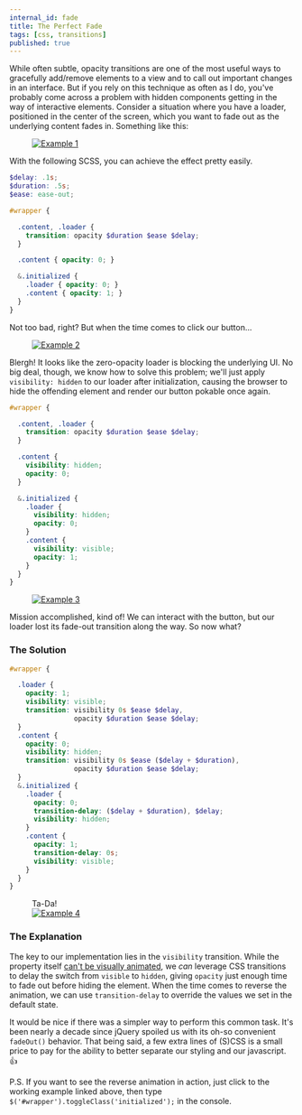 ```yaml
---
internal_id: fade
title: The Perfect Fade
tags: [css, transitions]
published: true
---
```


While often subtle, opacity transitions are one of the most useful ways to gracefully add/remove elements to a view and to call out important changes in an interface. But if you rely on this technique as often as I do, you've probably come across a problem with hidden components getting in the way of interactive elements. Consider a situation where you have a loader, positioned in the center of the screen, which you want to fade out as the underlying content fades in. Something like this:

<figure>
  <a href="/examples/fade/1" target="_blank"><img src="/images/examples/fade/1.gif" title="Example 1"></a>
</figure>

With the following SCSS, you can achieve the effect pretty easily.

```scss
$delay: .1s;
$duration: .5s;
$ease: ease-out;

#wrapper {

  .content, .loader {
    transition: opacity $duration $ease $delay;
  }

  .content { opacity: 0; }

  &.initialized {
    .loader { opacity: 0; }
    .content { opacity: 1; }
  }
}
```

Not too bad, right? But when the time comes to click our button...

<figure>
  <a href="/examples/fade/2" target="_blank"><img src="/images/examples/fade/2.gif" title="Example 2"></a>
</figure>

Blergh! It looks like the zero-opacity loader is blocking the underlying UI. No big deal, though, we know how to solve this problem; we'll just apply ` visibility: hidden` to our loader after initialization, causing the browser to hide the offending element and render our button pokable once again.

```scss
#wrapper {

  .content, .loader {
    transition: opacity $duration $ease $delay;
  }

  .content {
    visibility: hidden;
    opacity: 0;
  }

  &.initialized {
    .loader {
      visibility: hidden;
      opacity: 0;
    }
    .content {
      visibility: visible;
      opacity: 1;
    }
  }
}
```

<figure>
  <a href="/examples/fade/3" target="_blank"><img src="/images/examples/fade/3.gif" title="Example 3"></a>
</figure>

Mission accomplished, kind of! We can interact with the button, but our loader lost its fade-out transition along the way. So now what?

### The Solution

```scss
#wrapper {

  .loader {
    opacity: 1;
    visibility: visible;
    transition: visibility 0s $ease $delay,
                opacity $duration $ease $delay;
  }
  .content {
    opacity: 0;
    visibility: hidden;
    transition: visibility 0s $ease ($delay + $duration),
                opacity $duration $ease $delay;
  }
  &.initialized {
    .loader {
      opacity: 0;
      transition-delay: ($delay + $duration), $delay;
      visibility: hidden;
    }
    .content {
      opacity: 1;
      transition-delay: 0s;
      visibility: visible;
    }
  }
}
```

<figure>
  <figcaption>Ta-Da!</figcaption>
  <a href="/examples/fade/4" target="_blank"><img src="/images/examples/fade/4.gif" title="Example 4"></a>
</figure>

### The Explanation

The key to our implementation lies in the `visibility` transition. While the property itself <a href="http://www.sitepoint.com/css3-transition-properties" target="_blank">can't be visually animated</a>, we _can_ leverage CSS transitions to delay the switch from `visible` to `hidden`, giving `opacity` just enough time to fade out before hiding the element. When the time comes to reverse the animation, we can use `transition-delay` to override the values we set in the default state.

It would be nice if there was a simpler way to perform this common task. It's been nearly a decade since jQuery spoiled us with its oh-so convenient `fadeOut()` behavior. That being said, a few extra lines of (S)CSS is a small price to pay for the ability to better separate our styling and our javascript. :thumbsup:

P.S. If you want to see the reverse animation in action, just click to the working example linked above, then type `$('#wrapper').toggleClass('initialized');` in the console.
